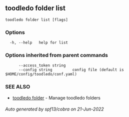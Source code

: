 ## toodledo folder list



```
toodledo folder list [flags]
```

### Options

```
  -h, --help   help for list
```

### Options inherited from parent commands

```
      --access_token string   
      --config string         config file (default is $HOME/config/toodledo/conf.yaml)
```

### SEE ALSO

* [toodledo folder](toodledo_folder.md)	 - Manage toodledo folders

###### Auto generated by spf13/cobra on 21-Jun-2022
